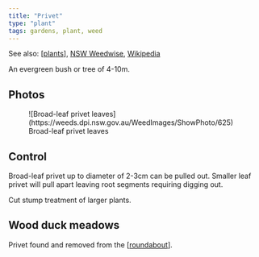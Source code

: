 ```yaml
---
title: "Privet"
type: "plant"
tags: gardens, plant, weed 
---
```


See also: [[plants]], [NSW Weedwise](https://weeds.dpi.nsw.gov.au/Weeds/Details/110), [Wikipedia](https://en.wikipedia.org/wiki/Privet)

An evergreen bush or tree of 4-10m.

## Photos

<figure markdown>
![Broad-leaf privet leaves](https://weeds.dpi.nsw.gov.au/WeedImages/ShowPhoto/625)
<figcaption>Broad-leaf privet leaves</figcaption>
</figure>


## Control

Broad-leaf privet up to diameter of 2-3cm can be pulled out. Smaller leaf privet will pull apart leaving root segments requiring digging out.

Cut stump treatment of larger plants. 

## Wood duck meadows

Privet found and removed from the [[roundabout]].

[//begin]: # "Autogenerated link references for markdown compatibility"
[plants]: plants "Plants"
[roundabout]: ../roundabout "Roundabout"
[//end]: # "Autogenerated link references"